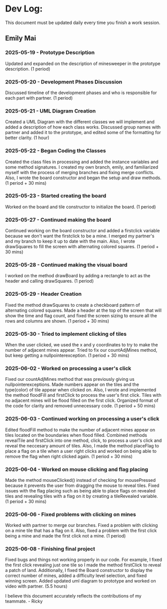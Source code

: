 # Dev Log:

This document must be updated daily every time you finish a work session.

## Emily Mai

### 2025-05-19 - Prototype Description
Updated and expanded on the description of minesweeper in the prototype description. (1 period)

### 2025-05-20 - Development Phases Discussion
Discussed timeline of the development phases and who is responsible for each part with partner. (1 period)

### 2025-05-21 - UML Diagram Creation
Created a UML Diagram with the different classes we will implement and added a description of how each class works. Discussed group names with partner and added it to the prototype, and edited some of the formatting for better clarity. (1 hour)

### 2025-05-22 - Began Coding the Classes
Created the class files in processing and added the instance variables and some method signatures. I created my own branch, emily, and familiarized myself with the process of merging branches and fixing merge conflicts. Also, I wrote the board constructor and began the setup and draw methods. (1 period + 30 mins)

### 2025-05-23 - Started creating the board
Worked on the board and tile constructor to initialize the board. (1 period)

### 2025-05-27 - Continued making the board
Continued working on the board constructor and added a firstclick variable because we don't want the firstclick to be a mine. I merged my partner's and my branch to keep it up to date with the main. Also, I wrote drawSquares to fill the screen with alternating colored squares. (1 period + 30 mins)

### 2025-05-28 - Continued making the visual board
I worked on the method drawBoard by adding a rectangle to act as the header and calling drawSquares. (1 period)

### 2025-05-29 - Header Creation
Fixed the method drawSquares to create a checkboard pattern of alternating colored squares. Made a header at the top of the screen that will show the time and flag count, and fixed the screen sizing to ensure all the rows and columns are shown. (1 period + 30 mins)

### 2025-05-30 - Tried to implement clicking of tiles
When the user clicked, we used the x and y coordinates to try to make the number of adjacent mines appear. Tried to fix our countAdjMines method, but keep getting a nullpointerexception. (1 period + 30 mins)

### 2025-06-02 - Worked on processing a user's click
Fixed our countAdjMines method that was previously giving us nullpointerexceptions. Made numbers appear on the tiles and the type(color) of tile appear when clicked on. Also, I wrote and implemented the method floodFill and firstClick to process the user's first click. Tiles with no adjacent mines will be flood filled on the first click. Organized format of the code for clarity and removed unnecessary code. (1 period + 50 mins)

### 2025-06-03 - Continued working on processing a user's click
Edited floodFill method to make the number of adjacent mines appear on tiles located on the boundaries when flood filled. Combined methods revealTile and firstClick into one method, click, to process a user's click and reveal the neccesary amount of tiles. Also, I made the method placeFlag to place a flag on a tile when a user right clicks and worked on being able to remove the flag when right clicked again. (1 period + 30 mins)

### 2025-06-04 - Worked on mouse clicking and flag placing
Made the method mouseClicked() instead of checking for mousePressed because it prevents the user from dragging the mouse to reveal tiles. Fixed issues with the flag placing such as being able to place flags on revealed tiles and revealing tiles with a flag on it by creating a tileRevealed variable. (1 period + 30 mins)

### 2025-06-06 - Fixed problems with clicking on mines
Worked with partner to merge our branches. Fixed a problem with clicking on a mine tile that has a flag on it. Also, fixed a problem with the first click being a mine and made the first click not a mine. (1 period)

### 2025-06-08 - Finishing final project
Fixed bugs and things not working properly in our code. For example, I fixed the first click revealing just one tile so I made the method firstClick to reveal a patch of land. Additionally, I fixed the Board constructor to display the correct number of mines, added a difficulty level selection, and fixed winning screen. Added updated uml diagram to prototype and worked on video with partner. (5.5 hours)

I believe this document accurately reflects the contributions of my teammate. - Ricky 
